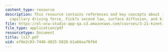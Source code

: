 ```yaml
---
content_type: resource
description: This resource contains references and key concepts about isotropic surface,
  capillary driving force, Fick?s second law, surface diffusion, and kinetic wavelength.
file: https://ol-ocw-studio-app-qa.s3.amazonaws.com/courses/3-21-kinetic-processes-in-materials-spring-2006/ef0e2c037446d8255828b1a66ea76f64_ls17.pdf
file_type: application/pdf
resourcetype: Document
title: ls17.pdf
uid: ef0e2c03-7446-d825-5828-b1a66ea76f64
---
```

